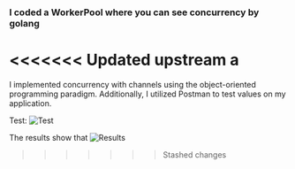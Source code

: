 ### I coded a WorkerPool where you can see concurrency by golang
<<<<<<< Updated upstream
a
=======
I implemented concurrency with channels using the object-oriented programming paradigm. Additionally, I utilized Postman to test values on my application.

Test:
![Test](file:///C:/Users/axelb/Documents/escuela/CursoGoPlatzi/GoPOO/GooPOO/Projecto/test.jpg)

The results show that
![Results](file:///C:/Users/axelb/Documents/escuela/CursoGoPlatzi/GoPOO/GooPOO/Projecto/results.png)
>>>>>>> Stashed changes
